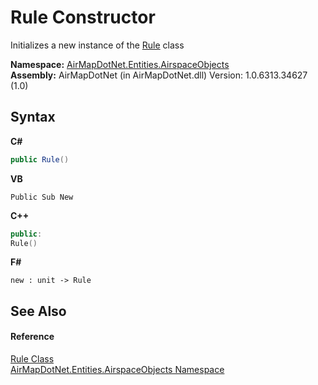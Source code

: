 # Rule Constructor 
 

Initializes a new instance of the <a href="T_AirMapDotNet_Entities_AirspaceObjects_Rule">Rule</a> class

**Namespace:**&nbsp;<a href="N_AirMapDotNet_Entities_AirspaceObjects">AirMapDotNet.Entities.AirspaceObjects</a><br />**Assembly:**&nbsp;AirMapDotNet (in AirMapDotNet.dll) Version: 1.0.6313.34627 (1.0)

## Syntax

**C#**<br />
``` C#
public Rule()
```

**VB**<br />
``` VB
Public Sub New
```

**C++**<br />
``` C++
public:
Rule()
```

**F#**<br />
``` F#
new : unit -> Rule
```


## See Also


#### Reference
<a href="T_AirMapDotNet_Entities_AirspaceObjects_Rule">Rule Class</a><br /><a href="N_AirMapDotNet_Entities_AirspaceObjects">AirMapDotNet.Entities.AirspaceObjects Namespace</a><br />